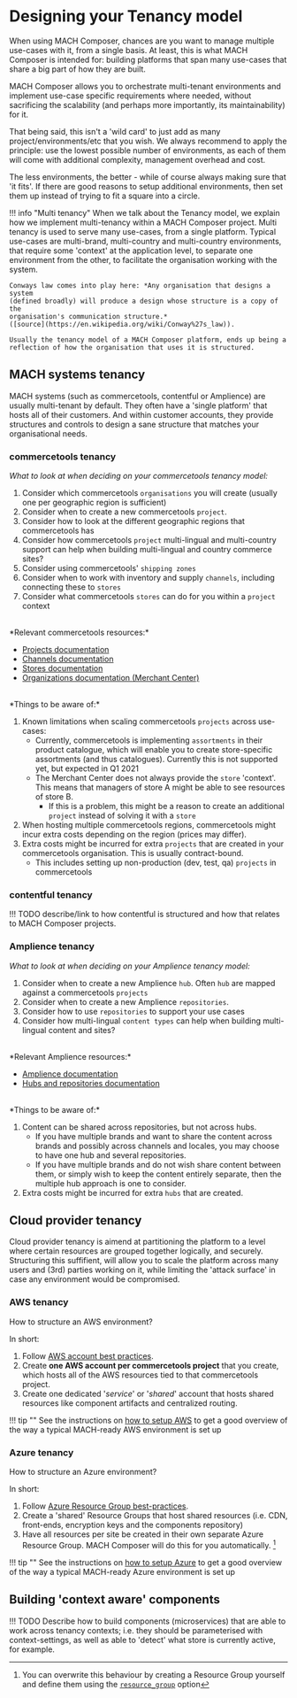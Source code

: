 # Designing your Tenancy model

When using MACH Composer, chances are you want to manage multiple use-cases with
it, from a single basis. At least, this is what MACH Composer is intended for:
building platforms that span many use-cases that share a big part of how they
are built.

MACH Composer allows you to orchestrate multi-tenant environments and implement
use-case specific requirements where needed, without sacrificing the scalability
(and perhaps more importantly, its maintainability) for it.

That being said, this isn't a 'wild card' to just add as many
project/environments/etc that you wish. We always recommend to apply the
principle: use the lowest possible number of environments, as each of them will
come with additional complexity, management overhead and cost.

The less environments, the better - while of course always making sure that 'it
fits'. If there are good reasons to setup additional environments, then set them
up instead of trying to fit a square into a circle.

!!! info "Multi tenancy"
    When we talk about the Tenancy model, we explain how we implement
    multi-tenancy within a MACH Composer project. Multi tenancy is used to serve
    many use-cases, from a single platform. Typical use-cases are multi-brand,
    multi-country and multi-country environments, that require some 'context' at
    the application level, to separate one environment from the other, to
    facilitate the organisation working with the system.

    Conways law comes into play here: *Any organisation that designs a system
    (defined broadly) will produce a design whose structure is a copy of the
    organisation's communication structure.*
    ([source](https://en.wikipedia.org/wiki/Conway%27s_law)).

    Usually the tenancy model of a MACH Composer platform, ends up being a
    reflection of how the organisation that uses it is structured.


## MACH systems tenancy

MACH systems (such as commercetools, contentful or Amplience) are usually
multi-tenant by default. They often have a 'single platform' that hosts all of
their customers. And within customer accounts, they provide structures and
controls to design a sane structure that matches your organisational needs.


### commercetools tenancy

*What to look at when deciding on your commercetools tenancy model:*

1. Consider which commercetools `organisations` you will create (usually one per geographic region is sufficient)
2. Consider when to create a new commercetools `project`.
3. Consider how to look at the different geographic regions that commercetools has
4. Consider how commercetools `project` multi-lingual and multi-country support can help when building multi-lingual and country commerce sites?
5. Consider using commercetools' `shipping zones`
6. Consider when to work with inventory and supply `channels`, including connecting these to `stores`
7. Consider what commercetools `stores` can do for you within a `project` context

<br/>
*Relevant commercetools resources:*

- [Projects documentation](https://docs.commercetools.com/api/projects/project)
- [Channels documentation](https://docs.commercetools.com/api/projects/channels)
- [Stores documentation](https://docs.commercetools.com/api/projects/stores)
- [Organizations documentation (Merchant Center)](https://docs.commercetools.com/merchant-center/organizations)


<br/>
*Things to be aware of:*

1. Known limitations when scaling commercetools `projects` across use-cases:
    - Currently, commercetools is implementing `assortments` in their product
      catalogue, which will enable you to create store-specific assortments (and
      thus catalogues). Currently this is not supported yet, but expected in Q1
      2021
    - The Merchant Center does not always provide the `store` 'context'. This
      means that managers of store A might be able to see resources of store B.
        - If this is a problem, this might be a reason to create an additional
          `project` instead of solving it with a `store`
2. When hosting multiple commercetools regions, commercetools might incur extra
   costs depending on the region (prices may differ).
3. Extra costs might be incurred for extra `projects` that are created in your
   commercetools organisation. This is usually contract-bound.
    - This includes setting up non-production (dev, test, qa) `projects` in commercetools


### contentful tenancy

!!! TODO
    describe/link to how contentful is structured and how that relates to MACH
    Composer projects.

### Amplience tenancy

*What to look at when deciding on your Amplience tenancy model:*

1. Consider when to create a new Amplience `hub`. Often `hub` are mapped against a commercetools `projects`
2. Consider when to create a new Amplience `repositories`.
3. Consider how to use `repositories` to support your use cases
4. Consider how multi-lingual `content types` can help when building multi-lingual content and sites?

<br/>
*Relevant Amplience resources:*

- [Amplience documentation](https://amplience.com/docs/index.html)
- [Hubs and repositories documentation](https://amplience.com/docs/intro/hubsandrepositories.html)

<br/>
*Things to be aware of:*

1. Content can be shared across repositories, but not across hubs.
    - If you have multiple brands and want to share the content across brands
      and possibly across channels and locales, you may choose to have one hub and
      several repositories.
    - If you have multiple brands and do not wish share content between them, or
      simply wish to keep the content entirely separate, then the multiple hub
      approach is one to consider.
2. Extra costs might be incurred for extra `hubs` that are created.

## Cloud provider tenancy

Cloud provider tenancy is aimend at partitioning the platform to a level where
certain resources are grouped together logically, and securely. Structuring this
suffifient, will allow you to scale the platform across many users and (3rd)
parties working on it, while limiting the 'attack surface' in case any
environment would be compromised.


### AWS tenancy

How to structure an AWS environment?

In short:

1. Follow [AWS account best practices](https://aws.amazon.com/organizations/getting-started/best-practices/).
2. Create **one AWS account per commercetools project** that you create, which
   hosts all of the AWS resources tied to that commercetools project.
3. Create one dedicated '*service*' or '*shared*' account that hosts shared
   resources like component artifacts and centralized routing.

!!! tip ""
      See the instructions on [how to setup AWS](../../tutorial/aws/step-3-setup-aws-services.md)
      to get a good overview of the way a typical MACH-ready AWS environment is set up

### Azure tenancy

How to structure an Azure environment?

In short:

1. Follow [Azure Resource Group best-practices](https://docs.microsoft.com/en-us/azure/cloud-adoption-framework/ready/azure-setup-guide/organize-resources?tabs=AzureManagementGroupsAndHierarchy).
2. Create a 'shared' Resource Groups that host shared resources (i.e. CDN, front-ends, encryption keys and the components repository)
3. Have all resources per site be created in their own separate Azure Resource Group. MACH Composer will do this for you automatically. [^1]

!!! tip ""
      See the instructions on [how to setup Azure](../../tutorial/azure/step-3-setup-azure.md)
      to get a good overview of the way a typical MACH-ready Azure environment
      is set up
## Building 'context aware' components

!!! TODO
    Describe how to build components (microservices) that are able to work
    across tenancy contexts; i.e. they should be parameterised with
    context-settings, as well as able to 'detect' what store is currently
    active, for example.

[^1]: You can overwrite this behaviour by creating a Resource Group yourself and
      define them using the [`resource_group`](../../reference/syntax/sites.md#azure)
      option
